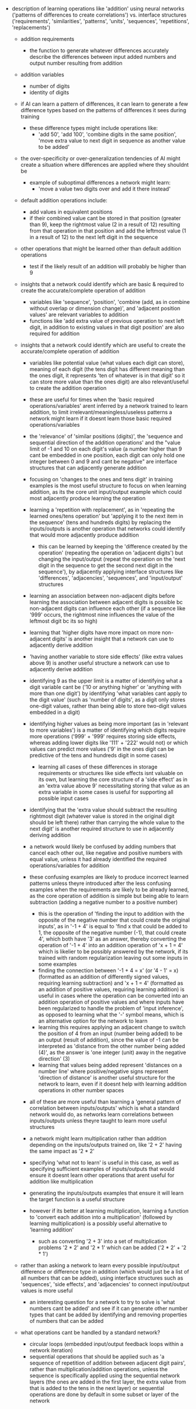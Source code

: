 - description of learning operations like 'addition' using neural networks ('patterns of differences to create correlations') vs. interface structures ('requirements', 'similarities', 'patterns', 'units', 'sequences', 'repetitions', 'replacements')

	- addition requirements
		- the function to generate whatever differences accurately describe the differences between input added numbers and output number resulting from addition

	- addition variables
		- number of digits
		- identity of digits

	- if AI can learn a pattern of differences, it can learn to generate a few difference types based on the patterns of differences it sees during training
		- these difference types might include operations like:
			- 'add 50', 'add 100', 'combine digits in the same position', 'move extra value to next digit in sequence as another value to be added'

	- the over-specificity or over-generalization tendencies of AI might create a situation where differences are applied where they shouldnt be 
		- example of suboptimal differences a network might learn:
			- 'move a value two digits over and add it there instead'

	- default addition operations include:
		- add values in equivalent positions
		- if their combined value cant be stored in that position (greater than 9), keep the rightmost value (2 in a result of 12) resulting from that operation in that position and add the leftmost value (1 in a result of 12) to the next left digit in the sequence

	- other operations that might be learned other than default addition operations
		- test if the likely result of an addition will probably be higher than 9

	- insights that a network could identify which are basic & required to create the accurate/complete operation of addition
		- variables like 'sequence', 'position', 'combine (add, as in combine without overlap or dimension change)', and 'adjacent position values' are relevant variables to addition
		- functions like 'add extra value of previous operation to next left digit, in addition to existing values in that digit position' are also required for addition

	- insights that a network could identify which are useful to create the accurate/complete operation of addition
		- variables like potential value (what values each digit can store), meaning of each digit (the tens digit has different meaning than the ones digit, it represents 'ten of whatever is in that digit' so it can store more value than the ones digit) are also relevant/useful to create the addition operation
		- these are useful for times when the 'basic required operations/variables' arent inferred by a network trained to learn addition, to limit irrelevant/meaningless/useless patterns a network might learn if it doesnt learn those basic required operations/variables
		- the 'relevance' of 'similar positions (digits)', the 'sequence and sequential direction of the addition operations' and the "value limit of -1 and 10 on each digit's value (a number higher than 9 cant be embedded in one position, each digit can only hold one integer between 0 and 9 and cant be negative" are interface structures that can adjacently generate addition
		- focusing on 'changes to the ones and tens digit' in training examples is the most useful structure to focus on when learning addition, as its the core unit input/output example which could most adjacently produce learning the operation
		- learning a 'repetition with replacement', as in 'repeating the learned ones/tens operation' but 'applying it to the next item in the sequence' (tens and hundreds digits) by replacing the inputs/outputs is another operation that networks could identify that would more adjacently produce addition
			- this can be learned by keeping the 'difference created by the operation' (repeating the operation on 'adjacent digits') but changing the input/output (repeat the operation on the 'next digit in the sequence to get the second next digit in the sequence'), by adjacently applying interface structures like 'differences', 'adjacencies', 'sequences', and 'input/output' structures
		- learning an association between non-adjacent digits before learning the association between adjacent digits is possible bc non-adjacent digits can influence each other (if a sequence like '999' occurs, the rightmost nine influences the value of the leftmost digit bc its so high)
		- learning that 'higher digits have more impact on more non-adjacent digits' is another insight that a network can use to adjacently derive addition
		- 'having another variable to store side effects' (like extra values above 9) is another useful structure a network can use to adjacently derive addition
		- identifying 9 as the upper limit is a matter of identifying what a digit variable cant be ('10 or anything higher' or 'anything with more than one digit') by identifying 'what variables cant apply to the digit value' (such as 'number of digits', as a digit only stores one-digit values, rather than being able to store two-digit values embedded in a digit)
		- identifying higher values as being more important (as in 'relevant to more variables') is a matter of identifying which digits require more operations ('999' + '999' requires storing side effects, whereas adding lower digits like '111' + '222' would not) or which values can predict more values ('9' in the ones digit can be predictive of the tens and hundreds digit in some cases)
			- learning all cases of these differences in storage requirements or structures like side effects isnt valuable on its own, but learning the core structure of a 'side effect' as in an 'extra value above 9' necessitating storing that value as an extra variable in some cases is useful for supporting all possible input cases
		- identifying that the 'extra value should subtract the resulting rightmost digit (whatever value is stored in the original digit should be left there) rather than carrying the whole value to the next digit' is another required structure to use in adjacently deriving addition
		- a network would likely be confused by adding numbers that cancel each other out, like negative and positive numbers with equal value, unless it had already identified the required operations/variables for addition
		- these confusing examples are likely to produce incorrect learned patterns unless theyre introduced after the less confusing examples when the requirements are likely to be already learned, as the core operation of addition is simple but being able to learn subtraction (adding a negative number to a positive number)
			- this is the operation of 'finding the input to addition with the opposite of the negative number that could create the original inputs', as in '-1 + 4' is equal to 'find x that could be added to 1, the opposite of the negative number (-1), that could create 4', which both have '3' as an answer, thereby converting the operation of '-1 + 4' into an addition operation of 'x + 1 = 4' which is likelier to be possibly answered by the network, if its trained with random regularization leaving out some inputs in some examples
			- finding the connection between '-1 + 4 = x' (or '4 - 1' = x) (formatted as an addition of differently signed values, requiring learning subtraction) and 'x + 1 = 4' (formatted as an addition of positive values, requiring learning addition) is useful in cases where the operation can be converted into an addition operation of positive values and where inputs have been regularized to handle the problem of 'input inference', as opposed to learning what the '-' symbol means, which is an alternative option for the network to learn
			- learning this requires applying an adjacent change to switch the position of 4 from an input (number being added) to be an output (result of addition), since the value of -1 can be interpreted as 'distance from the other number being added (4)', as the answer is 'one integer (unit) away in the negative direction' (3)
			- learning that values being added represent 'distances on a number line' where positive/negative signs represent 'direction of distance' is another useful structure for the network to learn, even if it doesnt help with learning addition operations in other number spaces
		- all of these are more useful than learning a 'general pattern of correlation between inputs/outputs' which is what a standard network would do, as networks learn correlations between inputs/outputs unless theyre taught to learn more useful structures

		- a network might learn multiplication rather than addition depending on the inputs/outputs trained on, like '2 + 2' having the same impact as '2 * 2' 
		- specifying 'what not to learn' is useful in this case, as well as specifying sufficient examples of inputs/outputs that would ensure it doesnt learn other operations that arent useful for addition like multiplication
		- generating the inputs/outputs examples that ensure it will learn the target function is a useful structure
		- however if its better at learning multiplication, learning a function to 'convert each addition into a multiplication' (followed by learning multiplication) is a possibly useful alternative to 'learning addition'
			- such as converting '2 + 3' into a set of multiplication problems '2 * 2' and '2 * 1' which can be added ('2 * 2' + '2 * 1')

	- rather than asking a network to learn every possible input/output difference or difference type in addition (which would just be a list of all numbers that can be added), using interface structures such as 'sequences', 'side effects', and 'adjacencies' to connect input/output values is more useful
		- an interesting question for a network to try to solve is 'what numbers cant be added' and see if it can generate other number types that cant be added by identifying and removing properties of numbers that can be added

	- what operations cant be handled by a standard network?
		- circular loops (embedded input/output feedback loops within a network iteration)
		- sequential operations that should be applied such as 'a sequence of repetition of addition between adjacent digit pairs', rather than multiplication/addition operations, unless the sequence is specifically applied using the sequential network layers (the ones are added in the first layer, the extra value from that is added to the tens in the next layer) or sequential operations are done by default in some subset or layer of the network
